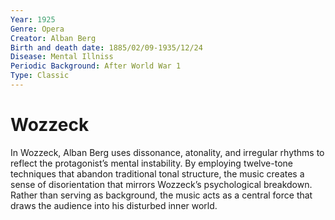 ```yaml
---
Year: 1925
Genre: Opera
Creator: Alban Berg
Birth and death date: 1885/02/09-1935/12/24
Disease: Mental Illniss
Periodic Background: After World War 1
Type: Classic
---
```


# Wozzeck

In Wozzeck, Alban Berg uses dissonance, atonality, and irregular rhythms to reflect the protagonist’s mental instability. By employing twelve-tone techniques that abandon traditional tonal structure, the music creates a sense of disorientation that mirrors Wozzeck’s psychological breakdown. Rather than serving as background, the music acts as a central force that draws the audience into his disturbed inner world.
